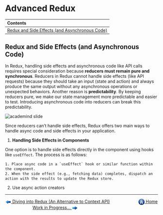 # Advanced Redux

| Contents                                                                                        |
| :---------------------------------------------------------------------------------------------- |
| [Redux and Side Effects (and Asynchronous Code)](#redux-and-side-effects-and-asynchronous-code) |

## Redux and Side Effects (and Asynchronous Code)

In Redux, handling side effects and asynchronous code like API calls requires special consideration because **reducers must remain pure and synchronous**. Reducers in Redux cannot handle side effects (like API requests) because they should take an input (state and action) and always produce the same output without any asynchronous operations or unexpected behaviors. Another reason is **predictability**. By keeping reducers pure, we make our state management more predictable and easier to test. Introducing asynchronous code into reducers can break this predictability.

<img src="https://drive.google.com/uc?export=view&id=13RjrE9KO0l1_Brt_jDyj1_UDinHnEAC4" height="350" width="700" alt="academind slide">

Since reducers can’t handle side effects, Redux offers two main ways to handle async code and side effects in your application.

1. **Handling Side Effects in Components**

One option is to handle side effects directly in the component using hooks like `useEffect`. The process is as follows:

    1. Place async code in a `useEffect` hook or similar function within the component.
    2. When the side effect (e.g., fetching data) completes, dispatch an action with the results to update the Redux store.

2. Use async action creators

---

[<img align="center" src="../images/left_arrow.png" height="20" width="20"/> Diving into Redux (An Alternative to Context API)](../018-diving-into-redux/README.md)&nbsp; &nbsp; &nbsp; &nbsp; &nbsp; &nbsp; &nbsp; &nbsp; &nbsp; &nbsp; &nbsp; &nbsp; [<img align="center" src="../images/home.png" height="20" width="20"/> Home](../README.md) &nbsp; &nbsp; &nbsp; &nbsp; &nbsp; &nbsp; &nbsp; &nbsp; &nbsp; &nbsp; &nbsp; &nbsp;[Work in Progress... <img align="center" src="../images/right_arrow.png" height="20" width="20"/>]()
